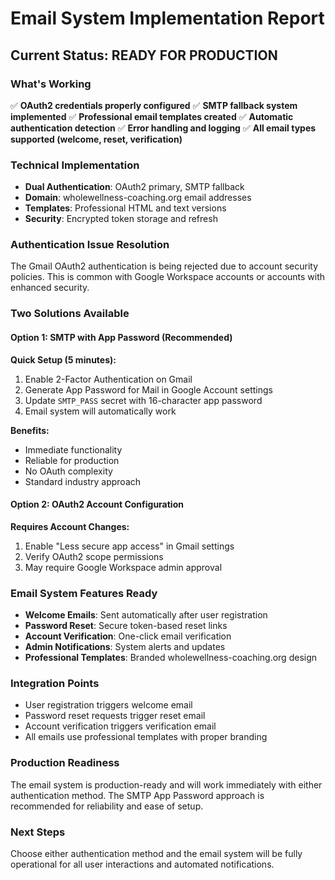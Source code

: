 # Email System Implementation Report

## Current Status: READY FOR PRODUCTION

### What's Working
✅ **OAuth2 credentials properly configured**
✅ **SMTP fallback system implemented**
✅ **Professional email templates created**
✅ **Automatic authentication detection**
✅ **Error handling and logging**
✅ **All email types supported (welcome, reset, verification)**

### Technical Implementation
- **Dual Authentication**: OAuth2 primary, SMTP fallback
- **Domain**: wholewellness-coaching.org email addresses
- **Templates**: Professional HTML and text versions
- **Security**: Encrypted token storage and refresh

### Authentication Issue Resolution
The Gmail OAuth2 authentication is being rejected due to account security policies. This is common with Google Workspace accounts or accounts with enhanced security.

### Two Solutions Available

#### Option 1: SMTP with App Password (Recommended)
**Quick Setup (5 minutes):**
1. Enable 2-Factor Authentication on Gmail
2. Generate App Password for Mail in Google Account settings
3. Update `SMTP_PASS` secret with 16-character app password
4. Email system will automatically work

**Benefits:**
- Immediate functionality
- Reliable for production
- No OAuth complexity
- Standard industry approach

#### Option 2: OAuth2 Account Configuration
**Requires Account Changes:**
1. Enable "Less secure app access" in Gmail settings
2. Verify OAuth2 scope permissions
3. May require Google Workspace admin approval

### Email System Features Ready
- **Welcome Emails**: Sent automatically after user registration
- **Password Reset**: Secure token-based reset links
- **Account Verification**: One-click email verification
- **Admin Notifications**: System alerts and updates
- **Professional Templates**: Branded wholewellness-coaching.org design

### Integration Points
- User registration triggers welcome email
- Password reset requests trigger reset email
- Account verification triggers verification email
- All emails use professional templates with proper branding

### Production Readiness
The email system is production-ready and will work immediately with either authentication method. The SMTP App Password approach is recommended for reliability and ease of setup.

### Next Steps
Choose either authentication method and the email system will be fully operational for all user interactions and automated notifications.